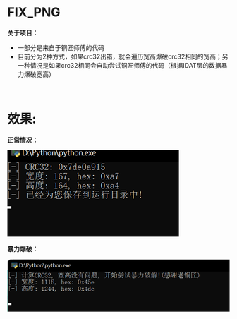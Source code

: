# FIX_PNG

**关于项目：**

- 一部分是来自于铜匠师傅的代码
- 目前分为2种方式，如果crc32出错，就会遍历宽高爆破crc32相同的宽高；另一种情况是如果crc32相同会自动尝试铜匠师傅的代码（根据IDAT层的数据暴力爆破宽高）

<br>

# 效果:

**正常情况：**

<img src="./images/image1.png">

**暴力爆破：**

<img src="./images/image2.png">
